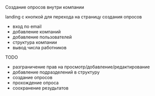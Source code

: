 Создание опросов внутри компании

landing c кнопкой для перехода на страницу создания опросов
- вход по email
- добавление компаний
- добавление пользователей
- структура компании
- вывод числа работников

TODO
- разграничение прав на просмотр/добавление/редактирование
- добавление подразделений в структуру
- создание опросов
- прохождение опроса
- соохранение резудьтатов
